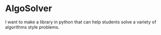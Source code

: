 # AlgoSolver
I want to make a library in python that can help students solve a variety of algorithms style problems. 
